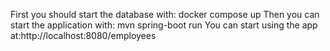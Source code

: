 First you should start the database with: docker compose up
Then you can start the application with: mvn spring-boot run
You can start using the app at:http://localhost:8080/employees

